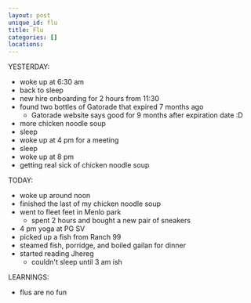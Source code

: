 ```yaml
---
layout: post
unique_id: flu
title: Flu
categories: []
locations: 
---
```


YESTERDAY:
* woke up at 6:30 am
* back to sleep
* new hire onboarding for 2 hours from 11:30
* found two bottles of Gatorade that expired 7 months ago
  * Gatorade website says good for 9 months after expiration date :D
* more chicken noodle soup
* sleep
* woke up at 4 pm for a meeting
* sleep
* woke up at 8 pm
* getting real sick of chicken noodle soup

TODAY:
* woke up around noon
* finished the last of my chicken noodle soup
* went to fleet feet in Menlo park
  * spent 2 hours and bought a new pair of sneakers
* 4 pm yoga at PG SV
* picked up a fish from Ranch 99
* steamed fish, porridge, and boiled gailan for dinner
* started reading Jhereg
  * couldn't sleep until 3 am ish

LEARNINGS:
* flus are no fun
